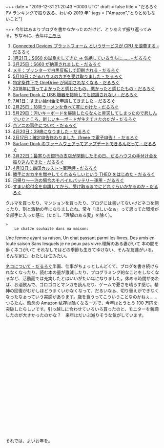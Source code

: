 
+++
date = "2019-12-31 21:20:43 +0000 UTC"
draft = false
title = "だるろぐ PV ランキングで振り返る、わいの 2019 年"
tags = ["Amazon","とりとめもないこと"]

+++
今年はあまりブログを書かなかったのだけど、とりあえず振り返ってみる。ちなみに、去年は<a href="https://blog.daruyanagi.jp/entry/2018/12/31/225451">こちら</a><br/>


<ol>
<li><a href="http://blog.daruyanagi.jp/entry/2019/02/04/040627">Connected Devices プラットフォーム というサービスが CPU を浪費する - だるろぐ</a></li>
<li><a href="http://blog.daruyanagi.jp/entry/2019/01/21/214800">1月21日：S660 の試乗をしてきた → 気絶しているうちに…… - だるろぐ</a></li>
<li><a href="http://blog.daruyanagi.jp/entry/2019/03/27/001051">3月25日：S660 が納車されました - だるろぐ</a></li>
<li><a href="http://blog.daruyanagi.jp/entry/2019/07/23/003524">メモ：プリンターで白黒反転して印刷される - だるろぐ</a></li>
<li><a href="http://blog.daruyanagi.jp/entry/2019/05/13/173112">5月10日：だるハウスのカギを受け取りました - だるろぐ</a></li>
<li><a href="http://blog.daruyanagi.jp/entry/2019/03/12/112530">特定条件下で OneDrive が同期されなくなる - だるろぐ</a></li>
<li><a href="http://blog.daruyanagi.jp/entry/2019/01/08/174809">2018年に買ってよかったと感じたもの、悪かったと感じたもの - だるろぐ</a></li>
<li><a href="http://blog.daruyanagi.jp/entry/2019/01/06/200535">Surface Dock に USB 機器を接続しても認識されない - だるろぐ</a></li>
<li><a href="http://blog.daruyanagi.jp/entry/2019/07/01/161501">7月1日：すまい給付金を申請してきました - だるろぐ</a></li>
<li><a href="http://blog.daruyanagi.jp/entry/2019/03/04/170932">2月25日：18禁ラーメンを食べて死にかけた - だるろぐ</a></li>
<li><a href="http://blog.daruyanagi.jp/entry/2019/06/04/174632">5月29日：汚いキーボードを掃除したらなんと昇天してしまったので悲しんでいたところ、新しいキーボードが生えてきたのだが - だるろぐ</a></li>
<li><a href="http://blog.daruyanagi.jp/entry/2019/07/21/162533">京アニの事件について - だるろぐ</a></li>
<li><a href="http://blog.daruyanagi.jp/entry/2019/05/04/131842">4月20日：39歳になりました - だるろぐ</a></li>
<li><a href="http://blog.daruyanagi.jp/entry/2019/02/17/190246">2月17日：確定申告終わりました（freee で電子申告！ - だるろぐ</a></li>
<li><a href="http://blog.daruyanagi.jp/entry/2019/04/19/063524">Surface Dock のファームウェアってアップデートできるんだって - だるろぐ</a></li>
<li><a href="http://blog.daruyanagi.jp/entry/2019/03/23/161041">3月22日：最寄りの銀行の支店が閉鎖したその日、だるハウスの手付け金を振り込んできた - だるろぐ</a></li>
<li><a href="http://blog.daruyanagi.jp/entry/2019/04/14/062210">4月13日：四国カルスト～室戸岬 - だるろぐ</a></li>
<li><a href="http://blog.daruyanagi.jp/entry/2019/03/07/124455">勝手におカネを増やしてくれるらしいという THEO をはじめた - だるろぐ</a></li>
<li><a href="http://blog.daruyanagi.jp/entry/2019/01/18/171728">日帰り～一泊の場合のモバイルバッテリー運用 - だるろぐ</a></li>
<li><a href="http://blog.daruyanagi.jp/entry/2019/08/30/162644">すまい給付金を申請してから、受け取るまでにどれぐらいかかるのか - だるろぐ</a></li>
</ol>クルマを買ったり、マンションを買ったり、ブログには書いてないけどネコを飼ったり、割と激動の年になりましたね。常々「ほしいなぁ」って思ってた環境が全部手に入った感じ（ただし「理解のある妻」を除く）。

    >
        Le chatJe souhaite dans ma maison:
Une femme ayant sa raison,
Un chat passant parmi les livres,
Des amis en toute saison
Sans lesquels je ne peux pas vivre.理解のある妻がいて
本の間を歩くネコがいて
それなしではどの季節も生きてゆけない、そんな友達がいる。
そんな家に、わたしは住みたい。

    
[ネコについて - だるろぐ](https://blog.daruyanagi.jp/entry/2012/09/04/033606)半面、仕事がちょっとしんどくて、ブログを書き続けられなくなったり、読む本の量が激減したり、プログラミング的なことをしなくなるなど、活動面では充実したとはいいがたい年になりました。休める時間があれば、お酒飲んで、ゴロゴロとマンガを読んだり、ゲームで憂さを晴らす感じ。精神の回復がむかしほどうまくいかなくなって、だるいなぁ、切り替えができなくなったなぁっていう実感があります。歳を食うってこういうことなのかねぇ……つらたん。懸念の Amazon 依存は酷くなる一方で、今年はとうとう 100 万円を突破したらしいです。引っ越しに合わせていろいろ買ったのと、モニターを新調したのが大きかったのかな？　来年はだいぶ減りそうな気がしています。<script type="text/javascript" src="https://www.google.com/jsapi"></script><br/>
<script type="text/javascript">
	google.load("visualization", "1.1", {packages:["bar"]});
	google.setOnLoadCallback(drawChart);

	function drawChart() {
		var data = google.visualization.arrayToDataTable([
			['Year', '合計金額'],
			['2006', 71180 ],
			['2007', 283066 ],
			['2008', 66638 ],
			['2009', 35289 ],
			['2010', 93949 ],
			['2010', 93949 ],
			['2011', 258747 ],
			['2012', 277831 ],
			['2013', 186103  ],
			['2014', 258747 ],
			['2015', 425122 ],
			['2016', 705851 ],
			['2017', 962104],
			['2018', 1068734],
		]);

		var options = {
			chart: {
				title: 'Amazon 年間消費金額',
				subtitle: '2006-2018',
			}
		};

		var chart = new google.charts.Bar(document.getElementById('chart_div'));
		chart.draw(data, options);
	}
</script><br/>
<div id="chart_div" style="width: 540px; height: 360px;"></div>それでは、よいお年を。


